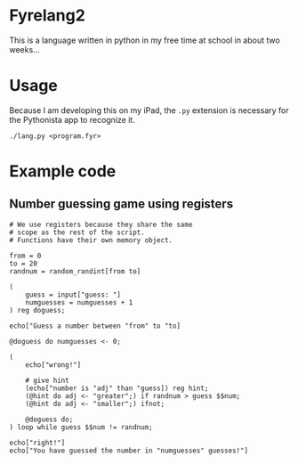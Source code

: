# Fyrelang2
This is a language written in python in my free time at school in about two weeks...

# Usage

Because I am developing this on my iPad, the `.py` extension is necessary for the Pythonista app to recognize it.

```shell
./lang.py <program.fyr>
```



# Example code

## Number guessing game using registers
```
# We use registers because they share the same
# scope as the rest of the script.
# Functions have their own memory object.

from = 0
to = 20
randnum = random_randint[from to]

(
    guess = input["guess: "]
    numguesses = numguesses + 1
) reg doguess;

echo["Guess a number between "from" to "to]

@doguess do numguesses <- 0;

(
    echo["wrong!"]

    # give hint
    (echo["number is "adj" than "guess]) reg hint;
    (@hint do adj <- "greater";) if randnum > guess $$num;
    (@hint do adj <- "smaller";) ifnot;

    @doguess do;
) loop while guess $$num != randnum;

echo["right!"]
echo["You have guessed the number in "numguesses" guesses!"]
```
